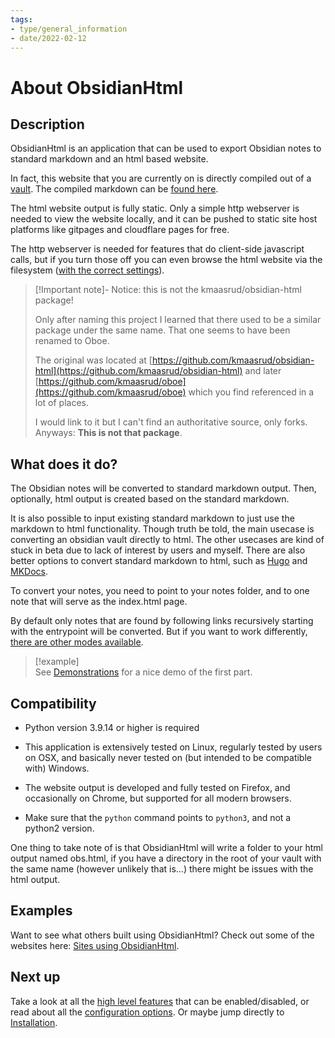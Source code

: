 ```yaml
---
tags:
- type/general_information
- date/2022-02-12
---
```

   
# About ObsidianHtml   
## Description   
ObsidianHtml is an application that can be used to export Obsidian notes to standard markdown and an html based website.    
   
In fact, this website that you are currently on is directly compiled out of a [vault](https://github.com/obsidian-html/obsidian-html.github.io/tree/main/__src/vault). The compiled markdown can be [found here](https://github.com/obsidian-html/obsidian-html.github.io/blob/main/md/index.md).   
   
The html website output is fully static. Only a simple http webserver is needed to view the website locally, and it can be pushed to static site host platforms like gitpages and cloudflare pages for free.    
   
The http webserver is needed for features that do client-side javascript calls, but if you turn those off you can even browse the html website via the filesystem ([with the correct settings](../Configurations/Modes/Relative_path_html.md)).    
   
> [!Important note]- Notice: this is not the kmaasrud/obsidian-html package!   
>   
> Only after naming this project I learned that there used to be a similar package under the same name. That one seems to have been renamed to Oboe.    
>    
> The original was located at [https://github.com/kmaasrud/obsidian-html](https://github.com/kmaasrud/obsidian-html) and later [https://github.com/kmaasrud/oboe](https://github.com/kmaasrud/oboe) which you find referenced in a lot of places.    
>    
> I would link to it but I can't find an authoritative source, only forks.    
> Anyways: **This is not that package**.   
   
## What does it do?   
The Obsidian notes will be converted to standard markdown output. Then, optionally, html output is created based on the standard markdown.   
   
It is also possible to input existing standard markdown to just use the markdown to html functionality. Though truth be told, the main usecase is converting an obsidian vault directly to html. The other usecases are kind of stuck in beta due to lack of interest by users and myself. There are also better options to convert standard markdown to html, such as [Hugo](https://gohugo.io/about/what-is-hugo/) and [MKDocs](https://www.mkdocs.org/).   
   
To convert your notes, you need to point to your notes folder, and to one note that will serve as the index.html page.   
   
By default only notes that are found by following links recursively starting with the entrypoint will be converted. But if you want to work differently, [there are other modes available](../Configurations/Modes/Modes.md).   
   
> [!example]   
> See [Demonstrations](../Demonstrations/Demonstrations.md) for a nice demo of the first part.   
   
## Compatibility   
   
- Python version 3.9.14 or higher is required   
- This application is extensively tested on Linux, regularly tested by users on OSX, and basically never tested on (but intended to be compatible with) Windows.   
- The website output is developed and fully tested on Firefox, and occasionally on Chrome, but supported for all modern browsers.   
   
   
- Make sure that the `python` command points to `python3`, and not a python2 version.   
   
One thing to take note of is that ObsidianHtml will write a folder to your html output named obs.html, if you have a directory in the root of your vault with the same name (however unlikely that is...) there might be issues with the html output.   
   
## Examples   
Want to see what others built using ObsidianHtml? Check out some of the websites here: [Sites using ObsidianHtml](../Demonstrations/Sites%20using%20ObsidianHtml.md).   
   
   
## Next up   
Take a look at all the [high level features](../Configurations/Features/Features.md) that can be enabled/disabled, or read about all the [configuration options](../Configurations/Configuration%20Options.md). Or maybe jump directly to [Installation](../Instructions/Installation.md).